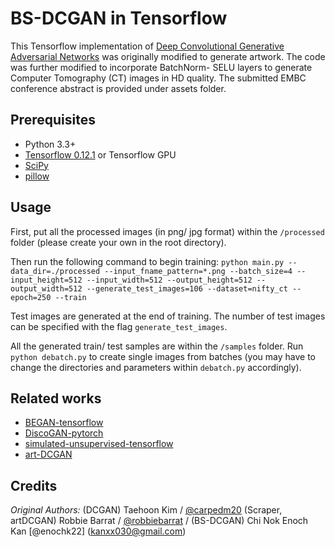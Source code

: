 # BS-DCGAN in Tensorflow

This Tensorflow implementation of [Deep Convolutional Generative Adversarial Networks](http://arxiv.org/abs/1511.06434) was originally modified to generate artwork. The code was further modified to incorporate BatchNorm- SELU layers to generate Computer Tomography (CT) images in HD quality. The submitted EMBC conference abstract is provided under assets folder.

## Prerequisites

- Python 3.3+
- [Tensorflow 0.12.1](https://github.com/tensorflow/tensorflow/tree/r0.12) or Tensorflow GPU
- [SciPy](http://www.scipy.org/install.html)
- [pillow](https://github.com/python-pillow/Pillow)


## Usage

First, put all the processed images (in png/ jpg format) within the `/processed` folder (please create your own in the root directory). 

Then run the following command to begin training: 
`
python main.py --data_dir=./processed --input_fname_pattern=*.png --batch_size=4 --input_height=512 --input_width=512 --output_height=512 --output_width=512 --generate_test_images=106 --dataset=nifty_ct --epoch=250 --train
`

Test images are generated at the end of training. The number of test images can be specified with the flag `generate_test_images`.

All the generated train/ test samples are within the `/samples` folder. Run `python debatch.py` to create single images from batches (you may have to change the directories and parameters within `debatch.py` accordingly). 

## Related works

- [BEGAN-tensorflow](https://github.com/carpedm20/BEGAN-tensorflow)
- [DiscoGAN-pytorch](https://github.com/carpedm20/DiscoGAN-pytorch)
- [simulated-unsupervised-tensorflow](https://github.com/carpedm20/simulated-unsupervised-tensorflow)
- [art-DCGAN](https://github.com/robbiebarrat/art-DCGAN)


## Credits

*Original Authors:* (DCGAN) Taehoon Kim / [@carpedm20](http://carpedm20.github.io/) (Scraper, artDCGAN) Robbie Barrat / [@robbiebarrat](robbiebarrat@gmail.com) / (BS-DCGAN) Chi Nok Enoch Kan [@enochk22] (kanxx030@gmail.com)

